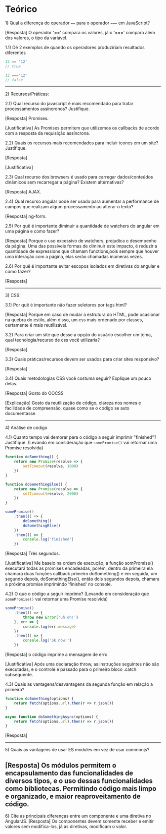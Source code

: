 # Teórico

1\) Qual a diferença do operador `==` para o operador `===` em JavaScript?

[Resposta]
O operador '==' compara os valores, já o '===' compara além dos valores, o tipo
da variável.

1.1) Dê 2 exemplos de quando os operadores produziriam resultados diferentes

```js
12 == '12'
// true

12 ==='12'
// false
```
---

2\) Recursos/Práticas:

2.1) Qual recurso do javascript é mais recomendado para tratar processamentos assíncronos? Justifique.

[Resposta]
Promises.

[Justificativa]
As Promises permitem que utilizemos os callbacks de acordo com a resposta da
requisição assíncrona.

2.2) Quais os recursos mais recomendados para incluir ícones em um site? Justifique.

[Resposta]

[Justificativa]

2.3) Qual recurso dos browsers é usado para carregar dados/conteúdos dinâmicos
sem recarregar a página? Existem alternativas?

[Resposta]
AJAX.

2.4) Qual recurso angular pode ser usado para aumentar a performance de campos
que realizam algum processamento ao alterar o texto?

[Resposta]
ng-form.

2.5) Por quê é importante diminuir a quantidade de watchers do angular em uma
página e como fazer?

[Resposta]
Porque o uso excessivo de watchers, prejudica o desempenho da página.
Uma das possíveis formas de diminuir este impacto, é reduzir a quantidade de
expressions que chamam functions,pois sempre que houver uma interação com a
página, elas serão chamadas inúmeras vezes.

2.6) Por quê é importante evitar escopos isolados em diretivas do angular e como fazer?

[Resposta]

---

3\) CSS:

3.1) Por quê é importante não fazer seletores por tags html?

[Resposta]
Porque em caso de mudar a estrutura do HTML, pode ocasionar na quebra do estilo,
além disso, um css mais ordenado por classes, certamente é mais reutilizável.

3.2) Para criar um site que desse a opção do usuário escolher um tema, qual tecnologia/recurso de css você utilizaria?

[Resposta]

3.3) Quais práticas/recursos devem ser usados para criar sites responsivo?

[Resposta]

3.4) Quais metodologias CSS você costuma seguir? Explique um pouco delas.

[Resposta]
Gosto do OOCSS

[Explicação]
Gosto da reutilização de código, clareza nos nomes e facilidade de compreensão,
quase como se o código se auto documentasse.

---

4\) Análise de código

4.1) Quanto tempo vai demorar para o código a seguir imprimir "finished"? Justifique. (Levando em consideração que `somePromise()` vai retornar uma Promise resolvida)
```js
function doSomething() {
    return new Promise(resolve => {
        setTimeout(resolve, 1000)
    })
}

function doSomethingElse() {
    return new Promise(resolve => {
        setTimeout(resolve, 2000)
    })
}

somePromise()
    .then(() => {
        doSomething()
        doSomethingElse()
    })
    .then(() => {
        console.log('finished')
    })

```

[Resposta]
Três segundos.

[Justificativa]
Me baseio na ordem de execução, a função somPromise() executará todas as
promises encadeadas, porém, dentro da primeira ela chamara duas funções callback
primeiro doSomething() e em seguida, um segundo depois, doSomethingElse(), então
dois segundos depois, chamara a próxima promise imprimindo 'finished' no
console.


4.2) O que o código a seguir imprime? (Levando em consideração que `somePromise()` vai retornar uma Promise resolvida)
```js
somePromise()
    .then(() => {
        throw new Error('uh oh!')
    }, err => {
        console.log(err.message)
    })
    .then(() => {
        console.log('ok now!')
    })
```

[Resposta]
o código imprime a mensagem de erro.

[Justificativa]
Após uma declaração throw, as instruções seguintes não são executadas, e o
controle é passado para o primeiro bloco .catch subsequente.

4.3\) Quais as vantagens/desvantagens da segunda função em relação a primeira?
```js
function doSomething(options) {
    return fetch(options.url).then(r => r.json())
}

async function doSomethingAsync(options) {
    return fetch(options.url).then(r => r.json())
}
```

[Resposta]

---

5\) Quais as vantagens de usar ES modules em vez de usar commonjs?

[Resposta]
Os módulos permitem o encapsulamento das funcionalidades de diversos tipos, e o
uso dessas funcionalidades como bibliotecas.
Permitindo código mais limpo e organizado, e maior reaproveitamento de código.
---

6\) Cite as principais diferenças entre um componente e uma diretiva no AngularJS.
[Resposta]
Os componentes devem somente receber e emitir valores sem modifica-los, já as
diretivas, modificam o valor.
